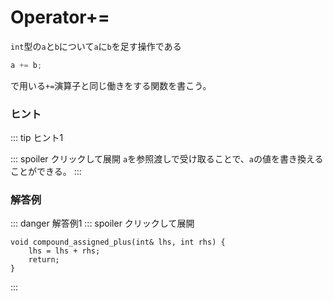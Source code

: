# Operator+=

`int`型の`a`と`b`について`a`に`b`を足す操作である

```cpp
a += b;
```

で用いる`+=`演算子と同じ働きをする関数を書こう。

### ヒント

::: tip ヒント1

::: spoiler クリックして展開
`a`を参照渡しで受け取ることで、`a`の値を書き換えることができる。
:::

### 解答例

::: danger 解答例1
::: spoiler クリックして展開
```cpp:line-numbers
void compound_assigned_plus(int& lhs, int rhs) {
    lhs = lhs + rhs;
    return;
}
```
:::